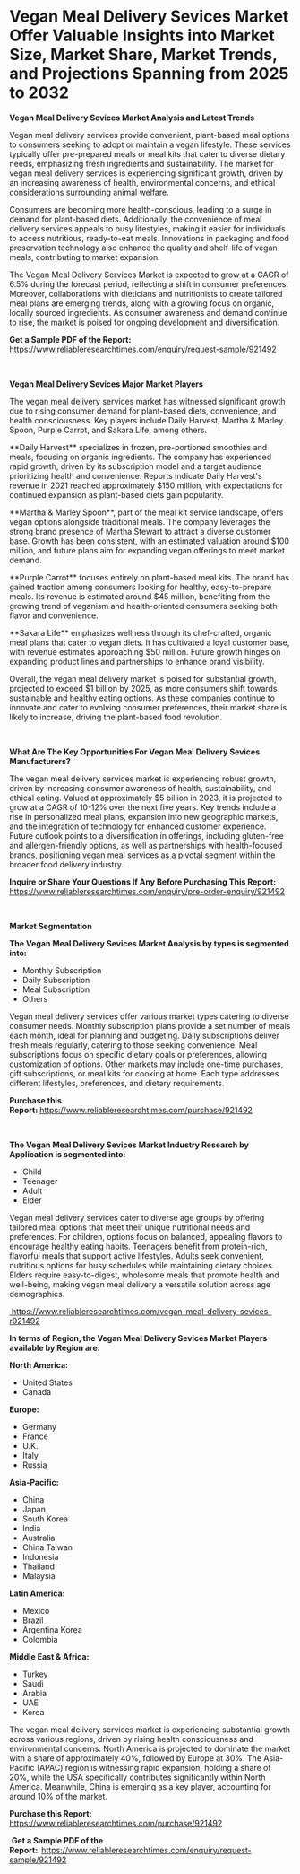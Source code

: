 <p><h1>Vegan Meal Delivery Sevices Market Offer Valuable Insights into Market Size, Market Share, Market Trends, and Projections Spanning from 2025 to 2032</h1></p><p><strong>Vegan Meal Delivery Sevices Market Analysis and Latest Trends</strong></p>
<p><p>Vegan meal delivery services provide convenient, plant-based meal options to consumers seeking to adopt or maintain a vegan lifestyle. These services typically offer pre-prepared meals or meal kits that cater to diverse dietary needs, emphasizing fresh ingredients and sustainability. The market for vegan meal delivery services is experiencing significant growth, driven by an increasing awareness of health, environmental concerns, and ethical considerations surrounding animal welfare.</p><p>Consumers are becoming more health-conscious, leading to a surge in demand for plant-based diets. Additionally, the convenience of meal delivery services appeals to busy lifestyles, making it easier for individuals to access nutritious, ready-to-eat meals. Innovations in packaging and food preservation technology also enhance the quality and shelf-life of vegan meals, contributing to market expansion.</p><p>The Vegan Meal Delivery Services Market is expected to grow at a CAGR of 6.5% during the forecast period, reflecting a shift in consumer preferences. Moreover, collaborations with dieticians and nutritionists to create tailored meal plans are emerging trends, along with a growing focus on organic, locally sourced ingredients. As consumer awareness and demand continue to rise, the market is poised for ongoing development and diversification.</p></p>
<p><strong>Get a Sample PDF of the Report:&nbsp;</strong> <a href="https://www.reliableresearchtimes.com/enquiry/request-sample/921492?utm_campaign=2657&utm_medium=2&utm_source=Github&utm_content=ia&utm_term=18042025&utm_id=vegan-meal-delivery-sevices">https://www.reliableresearchtimes.com/enquiry/request-sample/921492</a></p>
<p>&nbsp;</p>
<p><strong>Vegan Meal Delivery Sevices Major Market Players</strong></p>
<p><p>The vegan meal delivery services market has witnessed significant growth due to rising consumer demand for plant-based diets, convenience, and health consciousness. Key players include Daily Harvest, Martha & Marley Spoon, Purple Carrot, and Sakara Life, among others. </p><p>**Daily Harvest** specializes in frozen, pre-portioned smoothies and meals, focusing on organic ingredients. The company has experienced rapid growth, driven by its subscription model and a target audience prioritizing health and convenience. Reports indicate Daily Harvest's revenue in 2021 reached approximately $150 million, with expectations for continued expansion as plant-based diets gain popularity.</p><p>**Martha & Marley Spoon**, part of the meal kit service landscape, offers vegan options alongside traditional meals. The company leverages the strong brand presence of Martha Stewart to attract a diverse customer base. Growth has been consistent, with an estimated valuation around $100 million, and future plans aim for expanding vegan offerings to meet market demand.</p><p>**Purple Carrot** focuses entirely on plant-based meal kits. The brand has gained traction among consumers looking for healthy, easy-to-prepare meals. Its revenue is estimated around $45 million, benefiting from the growing trend of veganism and health-oriented consumers seeking both flavor and convenience. </p><p>**Sakara Life** emphasizes wellness through its chef-crafted, organic meal plans that cater to vegan diets. It has cultivated a loyal customer base, with revenue estimates approaching $50 million. Future growth hinges on expanding product lines and partnerships to enhance brand visibility.</p><p>Overall, the vegan meal delivery market is poised for substantial growth, projected to exceed $1 billion by 2025, as more consumers shift towards sustainable and healthy eating options. As these companies continue to innovate and cater to evolving consumer preferences, their market share is likely to increase, driving the plant-based food revolution.</p></p>
<p>&nbsp;</p>
<p><strong>What Are The Key Opportunities For Vegan Meal Delivery Sevices Manufacturers?</strong></p>
<p><p>The vegan meal delivery services market is experiencing robust growth, driven by increasing consumer awareness of health, sustainability, and ethical eating. Valued at approximately $5 billion in 2023, it is projected to grow at a CAGR of 10-12% over the next five years. Key trends include a rise in personalized meal plans, expansion into new geographic markets, and the integration of technology for enhanced customer experience. Future outlook points to a diversification in offerings, including gluten-free and allergen-friendly options, as well as partnerships with health-focused brands, positioning vegan meal services as a pivotal segment within the broader food delivery industry.</p></p>
<p><strong>Inquire or Share Your Questions If Any Before Purchasing This Report:</strong> <a href="https://www.reliableresearchtimes.com/enquiry/pre-order-enquiry/921492?utm_campaign=2657&utm_medium=2&utm_source=Github&utm_content=ia&utm_term=18042025&utm_id=vegan-meal-delivery-sevices">https://www.reliableresearchtimes.com/enquiry/pre-order-enquiry/921492</a></p>
<p>&nbsp;</p>
<p><strong>Market Segmentation</strong></p>
<p><strong>The Vegan Meal Delivery Sevices Market Analysis by types is segmented into:</strong></p>
<p><ul><li>Monthly Subscription</li><li>Daily Subscription</li><li>Meal Subscription</li><li>Others</li></ul></p>
<p><p>Vegan meal delivery services offer various market types catering to diverse consumer needs. Monthly subscription plans provide a set number of meals each month, ideal for planning and budgeting. Daily subscriptions deliver fresh meals regularly, catering to those seeking convenience. Meal subscriptions focus on specific dietary goals or preferences, allowing customization of options. Other markets may include one-time purchases, gift subscriptions, or meal kits for cooking at home. Each type addresses different lifestyles, preferences, and dietary requirements.</p></p>
<p><strong>Purchase this Report:&nbsp;</strong><a href="https://www.reliableresearchtimes.com/purchase/921492?utm_campaign=2657&utm_medium=2&utm_source=Github&utm_content=ia&utm_term=18042025&utm_id=vegan-meal-delivery-sevices">https://www.reliableresearchtimes.com/purchase/921492</a></p>
<p>&nbsp;</p>
<p><strong>The Vegan Meal Delivery Sevices Market Industry Research by Application is segmented into:</strong></p>
<p><ul><li>Child</li><li>Teenager</li><li>Adult</li><li>Elder</li></ul></p>
<p><p>Vegan meal delivery services cater to diverse age groups by offering tailored meal options that meet their unique nutritional needs and preferences. For children, options focus on balanced, appealing flavors to encourage healthy eating habits. Teenagers benefit from protein-rich, flavorful meals that support active lifestyles. Adults seek convenient, nutritious options for busy schedules while maintaining dietary choices. Elders require easy-to-digest, wholesome meals that promote health and well-being, making vegan meal delivery a versatile solution across age demographics.</p></p>
<p><a href="https://www.reliableresearchtimes.com/vegan-meal-delivery-sevices-r921492?utm_campaign=2657&utm_medium=2&utm_source=Github&utm_content=ia&utm_term=18042025&utm_id=vegan-meal-delivery-sevices">&nbsp;https://www.reliableresearchtimes.com/vegan-meal-delivery-sevices-r921492</a></p>
<p><strong>In terms of Region, the Vegan Meal Delivery Sevices Market Players available by Region are:</strong></p>
<p>
    <p> <strong> North America: </strong>
        <ul>
            <li>United States</li>
            <li>Canada</li>
        </ul>
        </p> 
    <p> <strong> Europe: </strong>
        <ul>
            <li>Germany</li>
            <li>France</li>
            <li>U.K.</li>
            <li>Italy</li>
            <li>Russia</li>
        </ul>
        </p> 
    <p> <strong> Asia-Pacific: </strong>
        <ul>
            <li>China</li>
            <li>Japan</li>
            <li>South Korea</li>
            <li>India</li>
            <li>Australia</li>
            <li>China Taiwan</li>
            <li>Indonesia</li>
            <li>Thailand</li>
            <li>Malaysia</li>
        </ul>
        </p> 
    <p> <strong> Latin America: </strong>
        <ul>
            <li>Mexico</li>
            <li>Brazil</li>
            <li>Argentina Korea</li>
            <li>Colombia</li>
        </ul>
        </p> 
    <p> <strong> Middle East & Africa: </strong>
        <ul>
            <li>Turkey</li>
            <li>Saudi</li>
            <li>Arabia</li>
            <li>UAE</li>
            <li>Korea</li>
        </ul>
    </p>
    </p>
<p><p>The vegan meal delivery services market is experiencing substantial growth across various regions, driven by rising health consciousness and environmental concerns. North America is projected to dominate the market with a share of approximately 40%, followed by Europe at 30%. The Asia-Pacific (APAC) region is witnessing rapid expansion, holding a share of 20%, while the USA specifically contributes significantly within North America. Meanwhile, China is emerging as a key player, accounting for around 10% of the market.</p></p>
<p><strong>Purchase this Report: </strong><a href="https://www.reliableresearchtimes.com/purchase/921492?utm_campaign=2657&utm_medium=2&utm_source=Github&utm_content=ia&utm_term=18042025&utm_id=vegan-meal-delivery-sevices">https://www.reliableresearchtimes.com/purchase/921492</a></p>
<p>&nbsp;<strong>Get a Sample PDF of the Report:&nbsp;&nbsp;</strong><a href="https://www.reliableresearchtimes.com/enquiry/request-sample/921492?utm_campaign=2657&utm_medium=2&utm_source=Github&utm_content=ia&utm_term=18042025&utm_id=vegan-meal-delivery-sevices">https://www.reliableresearchtimes.com/enquiry/request-sample/921492</a></p>
<p><strong></strong></p>
<p><p></p><p></p><p></p></p>